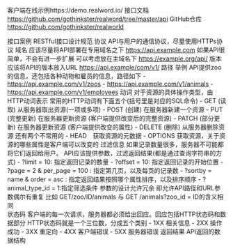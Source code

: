 客户端在线示例https://demo.realword.io/
接口文档 https://github.com/gothinkster/realword/tree/master/api
GitHub仓库 https://github.com/gothinkster/realworld


接口案例 
RESTful接口设计规范
协议
    API与用户的通信协议，尽量使用HTTPs协议
域名
    应该尽量将API部署在专用域名之下 https://api.example.com
    如果API很简单，不会有进一步扩展 可以考虑放在主域名下 https://example.org/api/
版本
    应该将API的版本放入URL https://api.example/com/v1/
路径
    举例 API提供zoo的信息，还包括各种动物和雇员的信息，路径如下
    - https://api.example.com/v1/zoos
    - https://api.example.com/v1/animals
    - https://api.example.com/v1/employees
动词
    对于资源的具体操作类型，由HTTP动词表示
    常用的HTTP动词有下面五个(括号里是对应的SQL命令)
    - GET (读取) 从服务器取出资源(一项或多项)
    - POST (创建) 在服务器新建一个资源
    - PUT (完整更新) 在服务器更新资源 (客户端提供改变后的完整资源)
    - PATCH (部分更新) 在服务器更新资源 (客户端提供改变的属性)
    - DELETE (删除) 从服务器删除资源
    还有两个不常用的
    - HEAD　获取资源的元数据
    - OPTIONS 获取资源，关于资源的哪些属性是客户端可以改变的
过滤信息 
    如果记录数量很多，服务器不可能都将它们返回给用户。 API应该提供参数，过滤返回结果(都是通过查询字符串的方式)
    - ?limit = 10: 指定返回记录的数量
    - ?offset = 10: 指定返回记录的开始位置
    - ?page = 2 & per_page = 100 : 指定第几页，以及每页的记录数
    - ?sortby = name & order = asc : 指定返回结果按照哪个属性排序，以及排序顺序
    - ?animal_type_id = 1:指定筛选条件
    参数的设计允许冗余 即允许API路径和URL参数偶尔有重复 比如 GET/zoo/ID/animals 与 GET /animals?zoo_id = ID的含义相同  
状态码
    客户端的每一次请求，服务器都必须给出回应。回应包括HTTP状态码和数据部分
    HTTP状态码就是一个三位数，分成五个类别
    - 1XX 相关信息
    - 2XX 操作成功
    - 3XX 重定向
    - 4XX 客户端错误
    - 5XX 服务器错误
返回结果
    API返回的数据结构